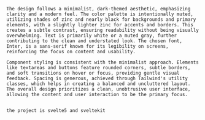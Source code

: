     The design follows a minimalist, dark-themed aesthetic, emphasizing clarity and a modern feel. The color palette is intentionally muted, utilizing shades of zinc and nearly black for backgrounds and primary elements, with a slightly lighter zinc for accents and borders. This creates a subtle contrast, ensuring readability without being visually overwhelming. Text is primarily white or a muted gray, further contributing to the clean and understated look. The chosen font, Inter, is a sans-serif known for its legibility on screens, reinforcing the focus on content and usability.

    Component styling is consistent with the minimalist approach. Elements like textareas and buttons feature rounded corners, subtle borders, and soft transitions on hover or focus, providing gentle visual feedback. Spacing is generous, achieved through Tailwind's utility classes, which helps in creating a balanced and uncluttered layout. The overall design prioritizes a clean, unobtrusive user interface, allowing the content and user interaction to be the primary focus.


    the project is svelte5 and sveltekit